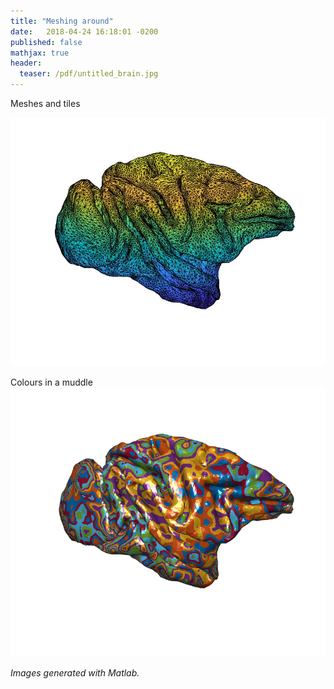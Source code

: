 ```yaml
---
title: "Meshing around"
date:   2018-04-24 16:18:01 -0200
published: false
mathjax: true
header:
  teaser: /pdf/untitled_brain.jpg
---
```


Meshes and tiles

![Image of a brain](/pdf/untitled_brain.jpg)




Colours in a muddle
![Image of another brain](/assets/images/popBrain.bmp)


*Images generated with Matlab.* <br>
